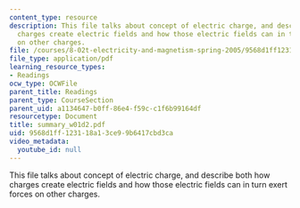 ```yaml
---
content_type: resource
description: This file talks about concept of electric charge, and describe both how
  charges create electric fields and how those electric fields can in turn exert forces
  on other charges.
file: /courses/8-02t-electricity-and-magnetism-spring-2005/9568d1ff123118a13ce99b6417cbd3ca_summary_w01d2.pdf
file_type: application/pdf
learning_resource_types:
- Readings
ocw_type: OCWFile
parent_title: Readings
parent_type: CourseSection
parent_uid: a1134647-b0ff-86e4-f59c-c1f6b99164df
resourcetype: Document
title: summary_w01d2.pdf
uid: 9568d1ff-1231-18a1-3ce9-9b6417cbd3ca
video_metadata:
  youtube_id: null
---
```

This file talks about concept of electric charge, and describe both how charges create electric fields and how those electric fields can in turn exert forces on other charges.

